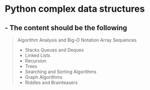 # Python complex data structures
## - The content should be the following
> Algorithm Analysis and Big-O Notation
> Array Sequences
> - Stacks Queues and Deques
> - Linked Lists
> - Recursion
> - Trees
> - Searching and Sorting Algorithms
> - Graph Algorithms
> - Riddles and Brainteasers
